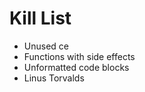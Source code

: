 Kill List
=========
* Unused ce
* Functions with side effects
* Unformatted code blocks
* Linus Torvalds
